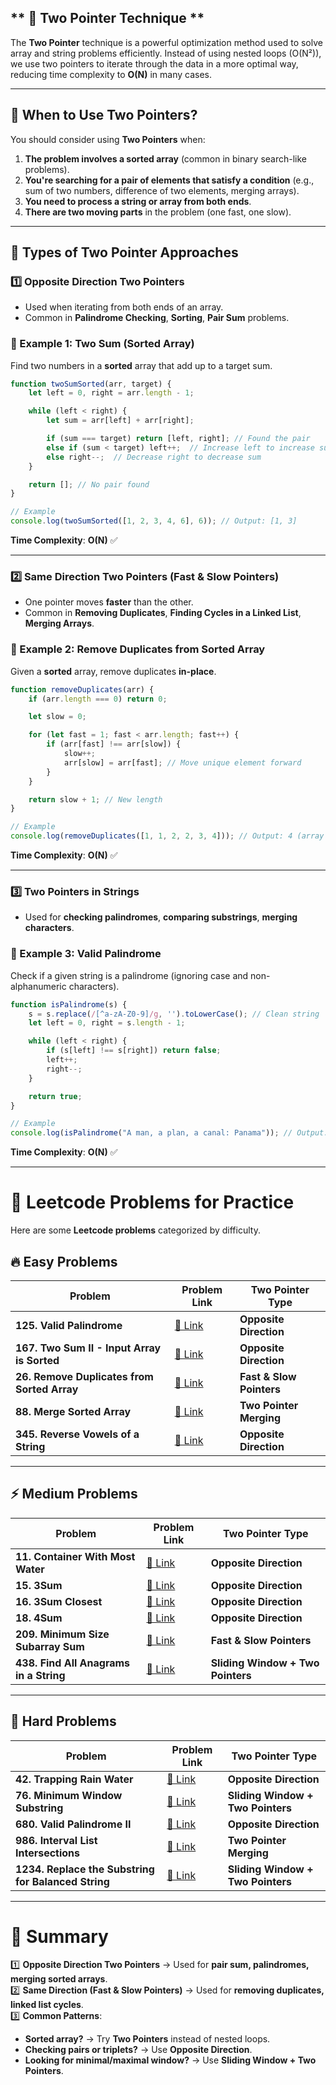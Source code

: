 
## ** 🚀 Two Pointer Technique  **

The **Two Pointer** technique is a powerful optimization method used to solve array and string problems efficiently. Instead of using nested loops (O(N²)), we use two pointers to iterate through the data in a more optimal way, reducing time complexity to **O(N)** in many cases.

---

## **🔹 When to Use Two Pointers?**
You should consider using **Two Pointers** when:
1. **The problem involves a sorted array** (common in binary search-like problems).
2. **You're searching for a pair of elements that satisfy a condition** (e.g., sum of two numbers, difference of two elements, merging arrays).
3. **You need to process a string or array from both ends**.
4. **There are two moving parts** in the problem (one fast, one slow).

---

## **🔹 Types of Two Pointer Approaches**
### **1️⃣ Opposite Direction Two Pointers**
- Used when iterating from both ends of an array.
- Common in **Palindrome Checking**, **Sorting**, **Pair Sum** problems.

### **📌 Example 1: Two Sum (Sorted Array)**
Find two numbers in a **sorted** array that add up to a target sum.

```javascript
function twoSumSorted(arr, target) {
    let left = 0, right = arr.length - 1;

    while (left < right) {
        let sum = arr[left] + arr[right];

        if (sum === target) return [left, right]; // Found the pair
        else if (sum < target) left++;  // Increase left to increase sum
        else right--;  // Decrease right to decrease sum
    }

    return []; // No pair found
}

// Example
console.log(twoSumSorted([1, 2, 3, 4, 6], 6)); // Output: [1, 3]
```
**Time Complexity**: **O(N)** ✅  

---

### **2️⃣ Same Direction Two Pointers (Fast & Slow Pointers)**
- One pointer moves **faster** than the other.
- Common in **Removing Duplicates**, **Finding Cycles in a Linked List**, **Merging Arrays**.

### **📌 Example 2: Remove Duplicates from Sorted Array**
Given a **sorted** array, remove duplicates **in-place**.

```javascript
function removeDuplicates(arr) {
    if (arr.length === 0) return 0;

    let slow = 0;

    for (let fast = 1; fast < arr.length; fast++) {
        if (arr[fast] !== arr[slow]) {
            slow++;
            arr[slow] = arr[fast]; // Move unique element forward
        }
    }

    return slow + 1; // New length
}

// Example
console.log(removeDuplicates([1, 1, 2, 2, 3, 4])); // Output: 4 (array becomes [1, 2, 3, 4])
```
**Time Complexity**: **O(N)** ✅  

---

### **3️⃣ Two Pointers in Strings**
- Used for **checking palindromes**, **comparing substrings**, **merging characters**.

### **📌 Example 3: Valid Palindrome**
Check if a given string is a palindrome (ignoring case and non-alphanumeric characters).

```javascript
function isPalindrome(s) {
    s = s.replace(/[^a-zA-Z0-9]/g, '').toLowerCase(); // Clean string
    let left = 0, right = s.length - 1;

    while (left < right) {
        if (s[left] !== s[right]) return false;
        left++;
        right--;
    }

    return true;
}

// Example
console.log(isPalindrome("A man, a plan, a canal: Panama")); // Output: true
```
**Time Complexity**: **O(N)** ✅  

---

# **🔹 Leetcode Problems for Practice**
Here are some **Leetcode problems** categorized by difficulty.

## **🔥 Easy Problems**
| **Problem** | **Problem Link** | **Two Pointer Type** |
|-------------|-----------------|--------------------|
| **125. Valid Palindrome** | [🔗 Link](https://leetcode.com/problems/valid-palindrome/) | **Opposite Direction** |
| **167. Two Sum II - Input Array is Sorted** | [🔗 Link](https://leetcode.com/problems/two-sum-ii-input-array-is-sorted/) | **Opposite Direction** |
| **26. Remove Duplicates from Sorted Array** | [🔗 Link](https://leetcode.com/problems/remove-duplicates-from-sorted-array/) | **Fast & Slow Pointers** |
| **88. Merge Sorted Array** | [🔗 Link](https://leetcode.com/problems/merge-sorted-array/) | **Two Pointer Merging** |
| **345. Reverse Vowels of a String** | [🔗 Link](https://leetcode.com/problems/reverse-vowels-of-a-string/) | **Opposite Direction** |

---

## **⚡ Medium Problems**
| **Problem** | **Problem Link** | **Two Pointer Type** |
|-------------|-----------------|--------------------|
| **11. Container With Most Water** | [🔗 Link](https://leetcode.com/problems/container-with-most-water/) | **Opposite Direction** |
| **15. 3Sum** | [🔗 Link](https://leetcode.com/problems/3sum/) | **Opposite Direction** |
| **16. 3Sum Closest** | [🔗 Link](https://leetcode.com/problems/3sum-closest/) | **Opposite Direction** |
| **18. 4Sum** | [🔗 Link](https://leetcode.com/problems/4sum/) | **Opposite Direction** |
| **209. Minimum Size Subarray Sum** | [🔗 Link](https://leetcode.com/problems/minimum-size-subarray-sum/) | **Fast & Slow Pointers** |
| **438. Find All Anagrams in a String** | [🔗 Link](https://leetcode.com/problems/find-all-anagrams-in-a-string/) | **Sliding Window + Two Pointers** |

---

## **🚀 Hard Problems**
| **Problem** | **Problem Link** | **Two Pointer Type** |
|-------------|-----------------|--------------------|
| **42. Trapping Rain Water** | [🔗 Link](https://leetcode.com/problems/trapping-rain-water/) | **Opposite Direction** |
| **76. Minimum Window Substring** | [🔗 Link](https://leetcode.com/problems/minimum-window-substring/) | **Sliding Window + Two Pointers** |
| **680. Valid Palindrome II** | [🔗 Link](https://leetcode.com/problems/valid-palindrome-ii/) | **Opposite Direction** |
| **986. Interval List Intersections** | [🔗 Link](https://leetcode.com/problems/interval-list-intersections/) | **Two Pointer Merging** |
| **1234. Replace the Substring for Balanced String** | [🔗 Link](https://leetcode.com/problems/replace-the-substring-for-balanced-string/) | **Sliding Window + Two Pointers** |

---

# **🔹 Summary**
1️⃣ **Opposite Direction Two Pointers** → Used for **pair sum, palindromes, merging sorted arrays**.  
2️⃣ **Same Direction (Fast & Slow Pointers)** → Used for **removing duplicates, linked list cycles**.  
3️⃣ **Common Patterns**:
   - **Sorted array?** → Try **Two Pointers** instead of nested loops.  
   - **Checking pairs or triplets?** → Use **Opposite Direction**.  
   - **Looking for minimal/maximal window?** → Use **Sliding Window + Two Pointers**.  

